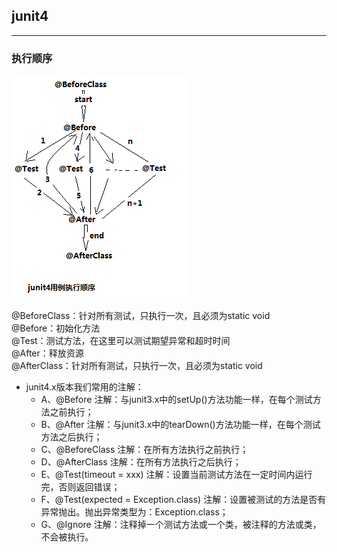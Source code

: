 ## junit4
-----
### 执行顺序

![执行顺序](../image/junit4-1.png)

@BeforeClass：针对所有测试，只执行一次，且必须为static void  
@Before：初始化方法  
@Test：测试方法，在这里可以测试期望异常和超时时间  
@After：释放资源  
@AfterClass：针对所有测试，只执行一次，且必须为static void  

- junit4.x版本我们常用的注解：  
    - A、@Before 注解：与junit3.x中的setUp()方法功能一样，在每个测试方法之前执行；  
    - B、@After 注解：与junit3.x中的tearDown()方法功能一样，在每个测试方法之后执行；  
    - C、@BeforeClass 注解：在所有方法执行之前执行；  
    - D、@AfterClass 注解：在所有方法执行之后执行；  
    - E、@Test(timeout = xxx) 注解：设置当前测试方法在一定时间内运行完，否则返回错误；  
    - F、@Test(expected = Exception.class) 注解：设置被测试的方法是否有异常抛出。抛出异常类型为：Exception.class；  
    - G、@Ignore 注解：注释掉一个测试方法或一个类，被注释的方法或类，不会被执行。  